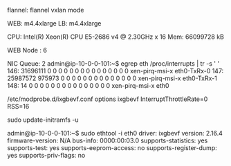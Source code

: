 flannel: flannel vxlan mode 

WEB: m4.4xlarge
LB: m4.4xlarge

CPU:
Intel(R) Xeon(R) CPU E5-2686 v4 @ 2.30GHz x 16
Mem:
66099728 kB

WEB Node : 6

NIC Queue: 2
admin@ip-10-0-0-101:~$ egrep eth /proc/interrupts  | tr -s ' '
 146: 31696111 0 0 0 0 0 0 0 0 0 0 0 0 0 0 0 xen-pirq-msi-x eth0-TxRx-0
 147: 25987572 975973 0 0 0 0 0 0 0 0 0 0 0 0 0 0 xen-pirq-msi-x eth0-TxRx-1
 148: 14 0 0 0 0 0 0 0 0 0 0 0 0 0 0 0 xen-pirq-msi-x eth0

/etc/modprobe.d/ixgbevf.conf
 options ixgbevf InterruptThrottleRate=0 RSS=16

sudo update-initramfs -u

admin@ip-10-0-0-101:~$ sudo ethtool -i eth0
driver: ixgbevf
version: 2.16.4
firmware-version: N/A
bus-info: 0000:00:03.0
supports-statistics: yes
supports-test: yes
supports-eeprom-access: no
supports-register-dump: yes
supports-priv-flags: no

